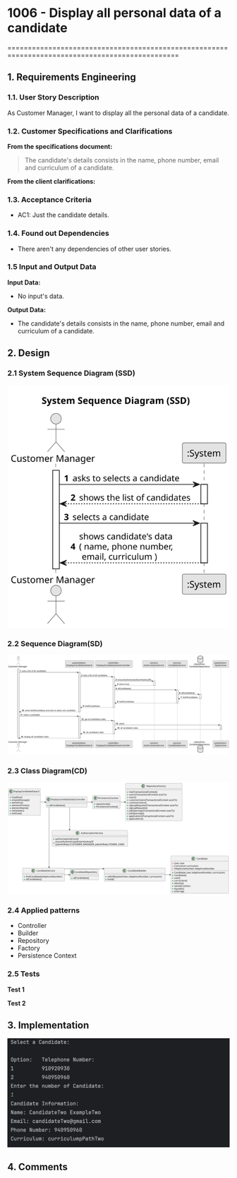 # 1006 - Display all personal data of a candidate

================================================================================================


## 1. Requirements Engineering

### 1.1. User Story Description

As Customer Manager, I want to display all the personal data of a candidate.

### 1.2. Customer Specifications and Clarifications 

**From the specifications document:**

> The candidate's details consists in the name, phone number, email and curriculum of a candidate.

**From the client clarifications:**

### 1.3. Acceptance Criteria

* AC1: Just the candidate details.

### 1.4. Found out Dependencies

* There aren't any dependencies of other user stories.
### 1.5 Input and Output Data

**Input Data:**

* No input's data.

**Output Data:**

* The candidate's details consists in the name, phone number, email and curriculum of a candidate.


## 2. Design

### 2.1 System Sequence Diagram (SSD)

![System Sequence Diagram](1006-system-sequence-diagram.svg)

### 2.2 Sequence Diagram(SD)

![Sequence Diagram](1006-sequence-diagram-overview.svg)

### 2.3 Class Diagram(CD)

![Class Diagram](1006-class-diagram.svg)

### 2.4 Applied patterns

- Controller
- Builder
- Repository
- Factory
- Persistence Context

### 2.5 Tests

**Test 1** 




**Test 2**


## 3. Implementation

![Implementation Image](ImplementationImage.png)


## 4. Comments





